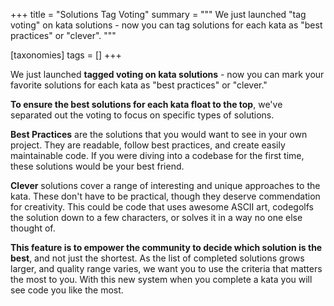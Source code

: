 +++
title = "Solutions Tag Voting"
summary = """
We just launched "tag voting" on kata solutions - now you can tag solutions for each kata as "best practices" or "clever".
"""

[taxonomies]
tags = []
+++

We just launched **tagged voting on kata solutions** - now you can mark your favorite solutions for each kata as "best practices" or "clever."

**To ensure the best solutions for each kata float to the top**, we've separated out the voting to focus on specific types of solutions. 

**Best Practices** are the solutions that you would want to see in your own project. They are readable, follow best practices, and create easily maintainable code. If you were diving into a codebase for the first time, these solutions would be your best friend.

**Clever** solutions cover a range of interesting and unique approaches to the kata. These don't have to be practical, though they deserve commendation for creativity. This could be code that uses awesome ASCII art, codegolfs the solution down to a few characters, or solves it in a way no one else thought of.

**This feature is to empower the community to decide which solution is the best**, and not just the shortest. As the list of completed solutions grows larger, and quality range varies, we want you to use the criteria that matters the most to you. With this new system when you complete a kata you will see code you like the most.
